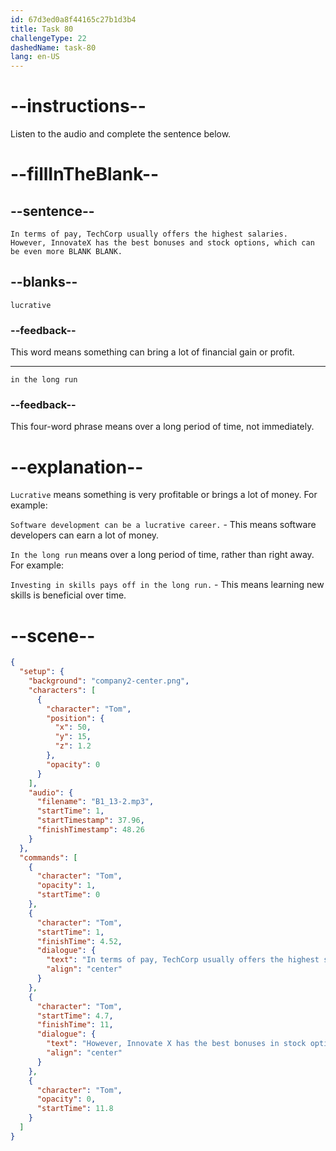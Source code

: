 ```yaml
---
id: 67d3ed0a8f44165c27b1d3b4
title: Task 80
challengeType: 22
dashedName: task-80
lang: en-US
---
```


<!-- (Audio) Tom: In terms of pay, TechCorp usually offers the highest salaries. However, InnovateX has the best bonuses and stock options, which can be even more lucrative in the long run. -->

# --instructions--

Listen to the audio and complete the sentence below.  

# --fillInTheBlank--

## --sentence--

`In terms of pay, TechCorp usually offers the highest salaries. However, InnovateX has the best bonuses and stock options, which can be even more BLANK BLANK.`  

## --blanks--

`lucrative`  

### --feedback--

This word means something can bring a lot of financial gain or profit.  

---

`in the long run`  

### --feedback--

This four-word phrase means over a long period of time, not immediately.  

# --explanation--

`Lucrative` means something is very profitable or brings a lot of money. For example:  

`Software development can be a lucrative career.` - This means software developers can earn a lot of money.  

`In the long run` means over a long period of time, rather than right away. For example:  

`Investing in skills pays off in the long run.` - This means learning new skills is beneficial over time.  

# --scene--

```json
{
  "setup": {
    "background": "company2-center.png",
    "characters": [
      {
        "character": "Tom",
        "position": {
          "x": 50,
          "y": 15,
          "z": 1.2
        },
        "opacity": 0
      }
    ],
    "audio": {
      "filename": "B1_13-2.mp3",
      "startTime": 1,
      "startTimestamp": 37.96,
      "finishTimestamp": 48.26
    }
  },
  "commands": [
    {
      "character": "Tom",
      "opacity": 1,
      "startTime": 0
    },
    {
      "character": "Tom",
      "startTime": 1,
      "finishTime": 4.52,
      "dialogue": {
        "text": "In terms of pay, TechCorp usually offers the highest salaries.",
        "align": "center"
      }
    },
    {
      "character": "Tom",
      "startTime": 4.7,
      "finishTime": 11,
      "dialogue": {
        "text": "However, Innovate X has the best bonuses in stock options, which can be even more lucrative in the long run.",
        "align": "center"
      }
    },
    {
      "character": "Tom",
      "opacity": 0,
      "startTime": 11.8
    }
  ]
}
```
